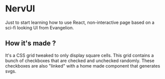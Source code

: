 # NervUI

Just to start learning how to use React, non-interactive page based on a sci-fi looking UI from Evangelion.

## How it's made ?

It's a CSS grid tweaked to only display square cells.
This grid contains a bunch of checkboxes that are checked and unchecked randomly.
These checkboxes are also "linked" with a home made component that generates svgs.